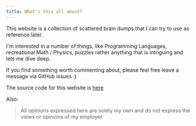 ```yaml
---
title: What's this all about?
---
```


This website is a collection of scattered brain dumps that I can try to use as reference later.

I'm interested in a number of things, like Programming Languages, recreational Math / Physics, puzzles
rather anything that is intriguing and lets me dive deep.

If you find something worth commenting about, please feel free leave a message via GitHub issues :)

The source code for this website is [here][1]

Also:

> All opinions expressed here are solely my own and do not express the views or opinions of my employer

[1]: https://github.com/envp/website
